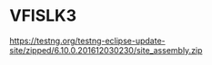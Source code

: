 # VFISLK3
https://testng.org/testng-eclipse-update-site/zipped/6.10.0.201612030230/site_assembly.zip

